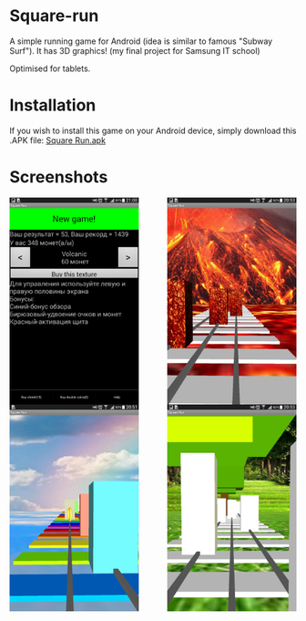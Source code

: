 # Square-run
A simple running game for Android  (idea is similar to famous "Subway Surf"). It has 3D graphics! (my final project for Samsung IT school)

Optimised for tablets.

# Installation 
If you wish to install this game on your Android device, simply download this .APK file: 
[Square Run.apk](https://github.com/ArtemPt239/Square-run/blob/master/out/production/Square%20Run/Square%20Run.apk)

# Screenshots
<div display="inline">
  <img src="https://github.com/ArtemPt239/Square-run/blob/master/Screen_0.png" alt="Intro screen" width="45%" align="left"> 
  <img src="https://github.com/ArtemPt239/Square-run/blob/master/Screen_1.png" alt="Intro screen" width="45%" align="right">
</div>
<br>
<div display="inline">
  <img src="https://github.com/ArtemPt239/Square-run/blob/master/Screen_2.png" alt="Intro screen" width="45%" align="left"> 
  <img src="https://github.com/ArtemPt239/Square-run/blob/master/Screen_3.png" alt="Intro screen" width="45%" align="right">
</div>
